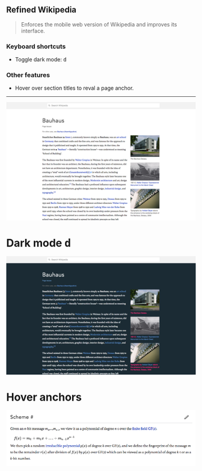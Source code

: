 ## Refined Wikipedia

> Enforces the mobile web version of Wikipedia and improves its interface.

### Keyboard shortcuts


- Toggle dark mode: <kbd>d</kbd>


### Other features

- Hover over section titles to reval a page anchor.

---

![](refined.png)

# Dark mode <kbd>d</kbd>

![](darkMode.png)

# Hover anchors

![](anchor.png)
